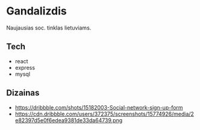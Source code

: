 <!-- @format -->

# Gandalizdis

Naujausias soc. tinklas lietuviams.

## Tech

- react
- express
- mysql

## Dizainas

- https://dribbble.com/shots/15182003-Social-network-sign-up-form
- https://cdn.dribbble.com/users/372375/screenshots/15774926/media/2e82397d5e0f6edea9381de33da64739.png
